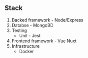 ## Stack

1. Backed framework - Node/Express
2. Databse - MongoBD
3. Testing
   - Unit - Jest
4. Frontend framework - Vue Nuxt
5. Infrastructure
   - Docker
